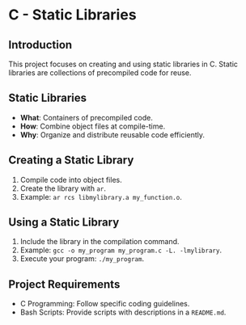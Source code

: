 # C - Static Libraries

## Introduction

This project focuses on creating and using static libraries in C. Static libraries are collections of precompiled code for reuse.

## Static Libraries

- **What**: Containers of precompiled code.
- **How**: Combine object files at compile-time.
- **Why**: Organize and distribute reusable code efficiently.

## Creating a Static Library

1. Compile code into object files.
2. Create the library with `ar`.
3. Example: `ar rcs libmylibrary.a my_function.o`.

## Using a Static Library

1. Include the library in the compilation command.
2. Example: `gcc -o my_program my_program.c -L. -lmylibrary`.
3. Execute your program: `./my_program`.

## Project Requirements

- C Programming: Follow specific coding guidelines.
- Bash Scripts: Provide scripts with descriptions in a `README.md`.

